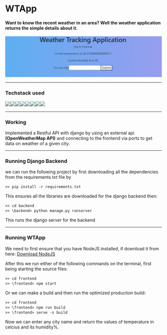 # WTApp
#### Want to know the recent weather in an area? Well the weather application returns the simple details about it.
![Image](image.png)
- - - -
### Techstack used
![](https://img.shields.io/badge/HTML5-E34F26?style=for-the-badge&logo=html5&logoColor=white)![](https://img.shields.io/badge/CSS3-1572B6?style=for-the-badge&logo=css3&logoColor=white)![](https://img.shields.io/badge/JavaScript-323330?style=for-the-badge&logo=javascript&logoColor=F7DF1E)![](https://img.shields.io/badge/React-20232A?style=for-the-badge&logo=react&logoColor=61DAFB)![](https://img.shields.io/badge/Node.js-339933?style=for-the-badge&logo=nodedotjs&logoColor=white)![](https://img.shields.io/badge/Python-FFD43B?style=for-the-badge&logo=python&logoColor=blue)![](https://img.shields.io/badge/Django-092E20?style=for-the-badge&logo=django&logoColor=green)![](https://img.shields.io/badge/SQLite-07405E?style=for-the-badge&logo=sqlite&logoColor=white)
- - - -
### Working
Implemented a Restful API with django by using an external api **(OpenWeatherMap API)** and connecting to the frontend via ports to get data on weather of a given city.
- - - -
### Running Django Backend
we can run the following project by first downloading all the dependencies from the requirements.txt file by
```
>> pip install -r requirements.txt
```
This ensures all the libraries are downloaded for the django backend then:
```
>> cd backend
>> \backend> python manage.py runserver
```
This runs the django server for the backend
- - - -
### Running WTApp
We need to first ensure that you have NodeJS installed, if download it from here: [Download NodeJS](https://nodejs.org/en)

After this we run either of the following commands on the terminal, first being starting the source files:
```
>> cd frontend
>> \frontend> npm start
```
Or we can make a build and then run the optimized production build:
```
>> cd frontend
>> \frontend> npm run build
>> \frontend> serve -s build
```
Now we can enter any city name and return the values of temperature in celcius and its humidity%.